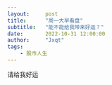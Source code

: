 ```yaml
---
layout:     post
title:      "周一大早看盘"
subtitle:   "能不能给我带来好运？"
date:       2022-10-31 12:00:00
author:     "Jxqt"
tags:
    - 股市人生
---
```

请给我好运

